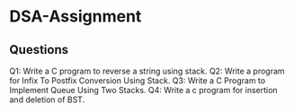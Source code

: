 # DSA-Assignment
## Questions
Q1: Write a C program to reverse a string using stack.
Q2: Write a program for Infix To Postfix Conversion Using Stack.
Q3: Write a C Program to Implement Queue Using Two Stacks.
Q4: Write a c program for insertion and deletion of BST.

